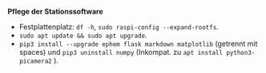 <!--keywords[bookworm,Pflege_bookworm,README]-->

**Pflege der Stationssoftware**

- Festplattenplatz: `df -h`, `sudo raspi-config --expand-rootfs`.
-  `sudo apt update && sudo apt upgrade`.
-  `pip3 install --upgrade ephem flask markdown matplotlib` (getrennt mit spaces) und `pip3 uninstall numpy` (Inkompat. zu `apt install python3-picamera2` ).